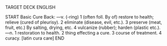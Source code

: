 TARGET DECK
ENGLISH

START
Basic
Cure
Back: —v. (-ring) 1 (often foll. By of) restore to health; relieve (cured of pleurisy). 2 eliminate (disease, evil, etc.). 3 preserve (meat, fruit, etc.) By salting, drying, etc. 4 vulcanize (rubber); harden (plastic etc.). —n. 1 restoration to health. 2 thing effecting a cure. 3 course of treatment. 4 curacy. [latin cura care]
END
